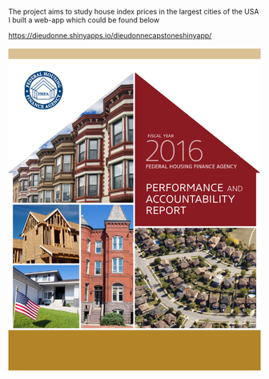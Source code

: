 
The project aims to study house index prices in the largest cities of the USA
I built a web-app which could be found below 

https://dieudonne.shinyapps.io/dieudonnecapstoneshinyapp/

![](2016-FHFA-PAR.jpg)
